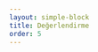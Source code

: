 ```yaml
---
layout: simple-block
title: Değerlendirme
order: 5
---
```

<!---  
- 5 ödev projesi (%30) - En yüksek puanlı 4 ödev
- 1 arasınav (%30)
- Final (%40)
  
Ödevlerinizin kodu tamamen size ait olmalıdır. Aksi takdirde o ödevden hiç not alamazsınız. Derslere düzenli katılım beklenmektedir.

-->